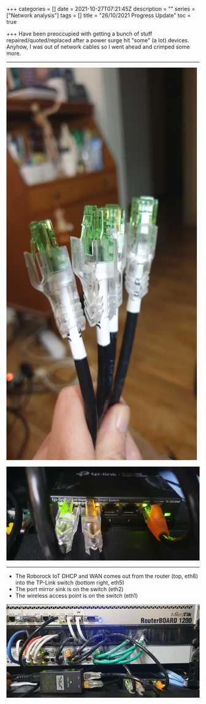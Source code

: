 +++
categories = []
date = 2021-10-27T07:21:45Z
description = ""
series = ["Network analysis"]
tags = []
title = "26/10/2021 Progress Update"
toc = true

+++
Have been preoccupied with getting a bunch of stuff repaired/quoted/replaced after a power surge hit "some" (a lot) devices. Anyhow, I was out of network cables so I went ahead and crimped some more.

***

![](/uploads/20211027-20211021_205641.jpg) 

![](/uploads/20211027-20211026_210057.jpg)

***

* The Roborock IoT DHCP and WAN comes out from the router (top, eth8) into the TP-Link switch (bottom right, eth5)
* The port mirror sink is on the switch (eth2)
* The wireless access point is on the switch (eth1)

![](/uploads/20211027-20211026_210111.jpg)